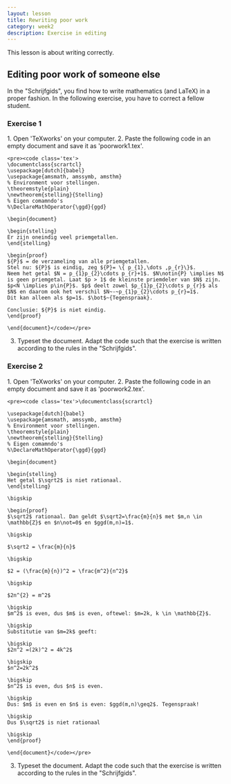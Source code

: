 ```yaml
---
layout: lesson
title: Rewriting poor work
category: week2
description: Exercise in editing
---
```

This lesson is about writing correctly.

Editing poor work of someone else
----------------------------------------------

In the "Schrijfgids", you find how to write mathematics (and LaTeX) in a proper fashion.
In the following exercise, you have to correct a fellow student.

<div class="panel panel-primary">
<h3 class="panel-heading panel-title"> Exercise 1 </h3>
<div class="panel-body">
1.  Open 'TeXworks' on your computer.
2.  Paste the following code in an empty document and save it as
    'poorwork1.tex'.

	<pre><code class='tex'>
	\documentclass{scrartcl}
	\usepackage[dutch]{babel}
	\usepackage{amsmath, amssymb, amsthm}
	% Environment voor stellingen.
	\theoremstyle{plain}
	\newtheorem{stelling}{Stelling}
	% Eigen comamndo's
	%\DeclareMathOperator{\ggd}{ggd}

	\begin{document}

	\begin{stelling}
	Er zijn oneindig veel priemgetallen.
	\end{stelling}

	\begin{proof}
	${P}$ = de verzameling van alle priemgetallen.
	Stel nu: ${P}$ is eindig, zeg ${P}= \{ p_{1},\dots ,p_{r}\}$.
	Neem het getal $N = p_{1}p_{2}\cdots p_{r}+1$. $N\notin{P} \implies N$ is geen priemgetal. Laat $p > 1$ de kleinste priemdeler van $N$ zijn.
	$p<N \implies p\in{P}$. $p$ deelt zowel $p_{1}p_{2}\cdots p_{r}$ als $N$ en daarom ook het verschil $N~-~p_{1}p_{2}\cdots p_{r}=1$.
	Dit kan alleen als $p=1$. $\bot$~{Tegenspraak}.

	Conclusie: ${P}$ is niet eindig.
	\end{proof}

	\end{document}</code></pre>

3. Typeset the document.
Adapt the code such that the exercise is written according to the rules in the "Schrijfgids".
</div> </div>

<div class="panel panel-primary">
<h3 class="panel-heading panel-title"> Exercise 2 </h3>
<div class="panel-body">
1.  Open 'TeXworks' on your computer.
2.  Paste the following code in an empty document and save it as
    'poorwork2.tex'.

	<pre><code class='tex'>\documentclass{scrartcl}

	\usepackage[dutch]{babel}
	\usepackage{amsmath, amssymb, amsthm}
	% Environment voor stellingen.
	\theoremstyle{plain}
	\newtheorem{stelling}{Stelling}
	% Eigen comamndo's
	%\DeclareMathOperator{\ggd}{ggd}

	\begin{document}

	\begin{stelling}
	Het getal $\sqrt2$ is niet rationaal.
	\end{stelling}

	\bigskip

	\begin{proof}
	$\sqrt2$ rationaal. Dan geldt $\sqrt2=\frac{m}{n}$ met $m,n \in \mathbb{Z}$ en $n\not=0$ en $ggd(m,n)=1$.

	\bigskip

	$\sqrt2 = \frac{m}{n}$

	\bigskip

	$2 = (\frac{m}{n})^2 = \frac{m^2}{n^2}$

	\bigskip

	$2n^{2} = m^2$

	\bigskip
	$m^2$ is even, dus $m$ is even, oftewel: $m=2k, k \in \mathbb{Z}$.

	\bigskip
	Substitutie van $m=2k$ geeft:

	\bigskip
	$2n^2 =(2k)^2 = 4k^2$

	\bigskip
	$n^2=2k^2$

	\bigskip
	$n^2$ is even, dus $n$ is even.

	\bigskip
	Dus: $m$ is even en $n$ is even: $ggd(m,n)\geq2$. Tegenspraak!

	\bigskip
	Dus $\sqrt2$ is niet rationaal

	\bigskip
	\end{proof}

	\end{document}</code></pre>

3. Typeset the document.
Adapt the code such that the exercise is written according to the rules in the "Schrijfgids".
</div> </div>
